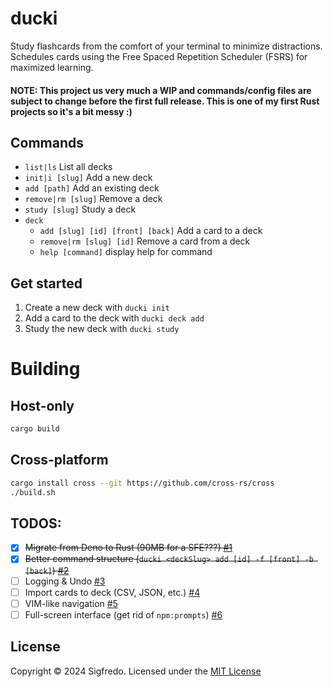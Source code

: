 # ducki

Study flashcards from the comfort of your terminal to minimize distractions. Schedules cards using the Free Spaced Repetition Scheduler (FSRS) for maximized
learning.

#### NOTE: This project us very much a WIP and commands/config files are subject to change before the first full release. This is one of my first Rust projects so it's a bit messy :)

## Commands

- `list|ls` List all decks
- `init|i [slug]` Add a new deck
- `add [path]` Add an existing deck
- `remove|rm [slug]` Remove a deck
- `study [slug]` Study a deck
- `deck`
  - `add [slug] [id] [front] [back]` Add a card to a deck
  - `remove|rm [slug] [id]` Remove a card from a deck
  - `help [command]` display help for command

## Get started

1. Create a new deck with `ducki init`
2. Add a card to the deck with `ducki deck add`
3. Study the new deck with `ducki study`

# Building

## Host-only
```bash
cargo build
```

## Cross-platform
```bash
cargo install cross --git https://github.com/cross-rs/cross
./build.sh
```

## TODOS:

- [x] ~~Migrate from Deno to Rust (90MB for a SFE???) [#1](https://github.com/youknowedo/ducki/issues/1)~~
- [x] ~~Better command structure
      (`ducki <deckSlug> add [id] -f [front] -b [back]`) [#2](https://github.com/youknowedo/ducki/issues/2)~~
- [ ] Logging & Undo [#3](https://github.com/youknowedo/ducki/issues/3)
- [ ] Import cards to deck (CSV, JSON, etc.) [#4](https://github.com/youknowedo/ducki/issues/4)
- [ ] VIM-like navigation [#5](https://github.com/youknowedo/ducki/issues/5)
- [ ] Full-screen interface (get rid of `npm:prompts`) [#6](https://github.com/youknowedo/ducki/issues/6)

## License

Copyright &copy; 2024 Sigfredo. Licensed under the [MIT License](./LICENSE)

